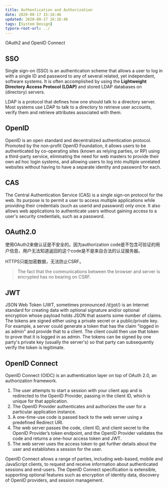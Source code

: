 ```yaml
---
title: Authentication and Authorization
date: 2020-08-17 15:16:46
updated: 2020-08-17 16:16:46
tags: [System Design]
typora-root-url: ../
---
```


OAuth2 and OpenID Connect

<!-- more -->

## SSO

Single sign-on (SSO) is an authentication scheme that allows a user to log in with a single ID and password to any of several related, yet independent, software systems. It is often accomplished by using the **Lightweight Directory Access Protocol (LDAP)** and stored LDAP databases on (directory) servers.

LDAP is a protocol that defines how one should talk to a directory server. Most systems use LDAP to talk to a directory to retrieve user accounts, verify them and retrieve attributes associated with them.

## OpenID

OpenID is an open standard and decentralized authentication protocol. Promoted by the non-profit OpenID Foundation, it allows users to be authenticated by co-operating sites (known as relying parties, or RP) using a third-party service, eliminating the need for web masters to provide their own ad hoc login systems, and allowing users to log into multiple unrelated websites without having to have a separate identity and password for each.

## CAS

The Central Authentication Service (CAS) is a single sign-on protocol for the web. Its purpose is to permit a user to access multiple applications while providing their credentials (such as userid and password) only once. It also allows web applications to authenticate users without gaining access to a user's security credentials, such as a password.

## OAuth2.0

使用OAuth2来做认证是不安全的。因为authorization code是不包含可验证的用户信息，用户无法知道返回的这个code是不是来自合法的认证服务器。

HTTPS只能加密数据，无法防止CSRF。

> The fact that the communications between the browser and server is encrypted has no bearing on CSRF.

## JWT

JSON Web Token (JWT, sometimes pronounced /dʒɒt/) is an Internet standard for creating data with optional signature and/or optional encryption whose payload holds JSON that asserts some number of claims. The tokens are signed either using a private secret or a public/private key. For example, a server could generate a token that has the claim "logged in as admin" and provide that to a client. The client could then use that token to prove that it is logged in as admin. The tokens can be signed by one party's private key (usually the server's) so that party can subsequently verify the token is legitimate.

## OpenID Connect

OpenID Connect (OIDC) is an authentication layer on top of OAuth 2.0, an authorization framework.

1. The user attempts to start a session with your client app and is redirected to the OpenID Provider, passing in the client ID, which is unique for that application.
2. The OpenID Provider authenticates and authorizes the user for a particular application instance.
3. A one-time-use code is passed back to the web server using a predefined Redirect URI.
4. The web server passes the code, client ID, and client secret to the OpenID Provider’s token endpoint, and the OpenID Provider validates the code and returns a one-hour access token and JWT.
5. The web server uses the access token to get further details about the user and establishes a session for the user.

OpenID Connect allows a range of parties, including web-based, mobile and JavaScript clients, to request and receive information about authenticated sessions and end-users. The OpenID Connect specification is extensible, supporting optional features such as encryption of identity data, discovery of OpenID providers, and session management.